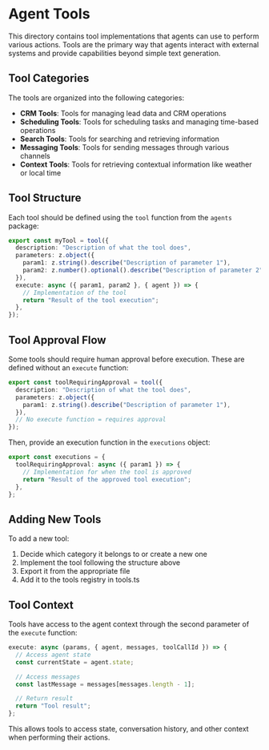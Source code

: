# Agent Tools

This directory contains tool implementations that agents can use to perform various actions. Tools are the primary way that agents interact with external systems and provide capabilities beyond simple text generation.

## Tool Categories

The tools are organized into the following categories:

- **CRM Tools**: Tools for managing lead data and CRM operations
- **Scheduling Tools**: Tools for scheduling tasks and managing time-based operations
- **Search Tools**: Tools for searching and retrieving information
- **Messaging Tools**: Tools for sending messages through various channels
- **Context Tools**: Tools for retrieving contextual information like weather or local time

## Tool Structure

Each tool should be defined using the `tool` function from the `agents` package:

```typescript
export const myTool = tool({
  description: "Description of what the tool does",
  parameters: z.object({
    param1: z.string().describe("Description of parameter 1"),
    param2: z.number().optional().describe("Description of parameter 2"),
  }),
  execute: async ({ param1, param2 }, { agent }) => {
    // Implementation of the tool
    return "Result of the tool execution";
  },
});
```

## Tool Approval Flow

Some tools should require human approval before execution. These are defined without an `execute` function:

```typescript
export const toolRequiringApproval = tool({
  description: "Description of what the tool does",
  parameters: z.object({
    param1: z.string().describe("Description of parameter 1"),
  }),
  // No execute function = requires approval
});
```

Then, provide an execution function in the `executions` object:

```typescript
export const executions = {
  toolRequiringApproval: async ({ param1 }) => {
    // Implementation for when the tool is approved
    return "Result of the approved tool execution";
  },
};
```

## Adding New Tools

To add a new tool:

1. Decide which category it belongs to or create a new one
2. Implement the tool following the structure above
3. Export it from the appropriate file
4. Add it to the tools registry in tools.ts

## Tool Context

Tools have access to the agent context through the second parameter of the `execute` function:

```typescript
execute: async (params, { agent, messages, toolCallId }) => {
  // Access agent state
  const currentState = agent.state;

  // Access messages
  const lastMessage = messages[messages.length - 1];

  // Return result
  return "Tool result";
};
```

This allows tools to access state, conversation history, and other context when performing their actions.
